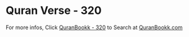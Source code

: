 # Quran Verse - 320 

For more infos, Click [QuranBookk - 320](https://www.quranbookk.com/quran/search?q=320) to Search at [QuranBookk.com](http://quranbookk.com/)